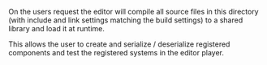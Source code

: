 On the users request the editor will compile all source files in this directory (with include and link settings matching the build settings)
to a shared library and load it at runtime.

This allows the user to create and serialize / deserialize registered components and test the registered systems in the editor player.